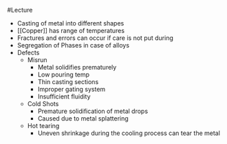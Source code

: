 #Lecture 
- Casting of metal into different shapes
- [[Copper]] has range of temperatures
- Fractures and errors can occur if care is not put during
- Segregation of Phases in case of alloys
- Defects
	- Misrun
		- Metal solidifies prematurely
		- Low pouring temp
		- Thin casting sections
		- Improper gating system
		- Insufficient fluidity
	- Cold Shots
		- Premature solidification of metal drops
		- Caused due to metal splattering
	- Hot tearing
		- Uneven shrinkage during the cooling process can tear the metal